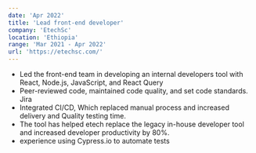 ```yaml
---
date: 'Apr 2022'
title: 'Lead front-end developer'
company: 'EtechSc'
location: 'Ethiopia'
range: 'Mar 2021 - Apr 2022'
url: 'https://etechsc.com/'
---
```


- Led the front-end team in developing an internal developers tool with React,
  Node.js, JavaScript, and React Query
- Peer-reviewed code, maintained code quality, and set code standards. Jira
- Integrated CI/CD, Which replaced manual process and increased delivery and
  Quality testing time.
- The tool has helped etech replace the legacy in-house developer tool and increased
  developer productivity by 80%.
- experience using Cypress.io to automate tests
